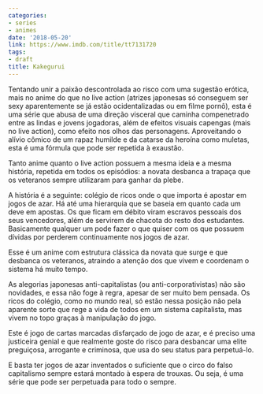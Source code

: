 ```yaml
---
categories:
- series
- animes
date: '2018-05-20'
link: https://www.imdb.com/title/tt7131720
tags:
- draft
title: Kakegurui
---
```


Tentando unir a paixão descontrolada ao risco com uma sugestão erótica, mais no anime do que no live action (atrizes japonesas só conseguem ser sexy aparentemente se já estão ocidentalizadas ou em filme pornô), esta é uma série que abusa de uma direção visceral que caminha compenetrado entre as lindas e jovens jogadoras, além de efeitos visuais capengas (mais no live action), como efeito nos olhos das personagens. Aproveitando o alívio cômico de um rapaz humilde e da catarse da heroína como muletas, esta é uma fórmula que pode ser repetida à exaustão.

Tanto anime quanto o live action possuem a mesma ideia e a mesma história, repetida em todos os episódios: a novata desbanca a trapaça que os veteranos sempre utilizaram para ganhar da plebe.

A história é a seguinte: colégio de ricos onde o que importa é apostar em jogos de azar. Há até uma hierarquia que se baseia em quanto cada um deve em apostas. Os que ficam em débito viram escravos pessoais dos seus vencedores, além de servirem de chacota do resto dos estudantes. Basicamente qualquer um pode fazer o que quiser com os que possuem dívidas por perderem continuamente nos jogos de azar.

Esse é um anime com estrutura clássica da novata que surge e que desbanca os veteranos, atraindo a atenção dos que vivem e coordenam o sistema há muito tempo.

As alegorias japonesas anti-capitalistas (ou anti-corporativistas) não são novidades, e essa não foge à regra, apesar de ser muito bem pensada. Os ricos do colégio, como no mundo real, só estão nessa posição não pela aparente sorte que rege a vida de todos em um sistema capitalista, mas vivem no topo graças à manipulação do jogo.

Este é jogo de cartas marcadas disfarçado de jogo de azar, e é preciso uma justiceira genial e que realmente goste do risco para desbancar uma elite preguiçosa, arrogante e criminosa, que usa do seu status para perpetuá-lo.

E basta ter jogos de azar inventados o suficiente que o circo do falso capitalismo sempre estará montado à espera de trouxas. Ou seja, é uma série que pode ser perpetuada para todo o sempre.